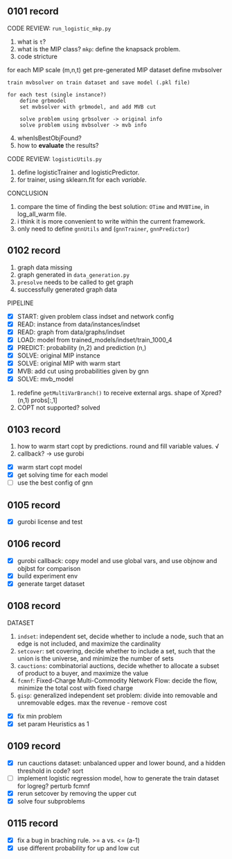 ## 0101 record

CODE REVIEW: `run_logistic_mkp.py`

1. what is `t`?
2. what is the MIP class? `mkp`: define the knapsack problem. 
3. code stricture

for each MIP scale (m,n,t)
    get pre-generated MIP dataset
    define mvbsolver

    train mvbsolver on train dataset and save model (.pkl file)
    
    for each test (single instance?)
        define grbmodel
        set mvbsolver with grbmodel, and add MVB cut
    
        solve problem using grbsolver -> original info
        solve problem using mvbsolver -> mvb info

4. whenIsBestObjFound?
5. how to **evaluate** the results?

CODE REVIEW: `logisticUtils.py`

1. define logisticTrainer and logisticPredictor.
2. for trainer, using sklearn.fit for each *variable*.

CONCLUSION

1. compare the time of finding the best solution: `OTime` and `MVBTime`, in log_all_warm file.
2. i think it is more convenient to write within the current framework.
3. only need to define `gnnUtils` and (`gnnTrainer`, `gnnPredictor`)

## 0102 record
1. graph data missing
2. graph generated in `data_generation.py`
3. `presolve` needs to be called to get graph
4. successfully generated graph data

PIPELINE
- [x] START: given problem class indset and network config
- [x] READ: instance from data/instances/indset
- [x] READ: graph from data/graphs/indset
- [x] LOAD: model from trained_models/indset/train_1000_4
- [x] PREDICT: probability (n,2) and prediction (n,)
- [x] SOLVE: original MIP instance
- [x] SOLVE: original MIP with warm start
- [x] MVB: add cut using probabilities given by gnn
- [x] SOLVE: mvb_model

1. redefine `getMultiVarBranch()` to receive external args. shape of Xpred? (n,1) probs[:,1]
2. COPT not supported? solved

## 0103 record

1. how to warm start copt by predictions. round and fill variable values. √
2. callback? -> use gurobi

- [x] warm start copt model
- [x] get solving time for each model
- [ ] use the best config of gnn

## 0105 record
- [x] gurobi license and test

## 0106 record
- [x] gurobi callback: copy model and use global vars, and use objnow and objbst for comparison
- [x] build experiment env
- [x] generate target dataset

## 0108 record
DATASET
1. `indset`: independent set, decide whether to include a node, such that an edge is not included, and maximize the cardinality
2. `setcover`: set covering, decide whether to include a set, such that the union is the universe, and minimize the number of sets
3. `cauctions`: combinatorial auctions, decide whether to allocate a subset of product to a buyer, and maximize the value
4. `fcmnf`: Fixed-Charge Multi-Commodity Network Flow: decide the flow, minimize the total cost with fixed charge
5. `gisp`: generalized independent set problem: divide into removable and unremovable edges. max the revenue - remove cost

- [x] fix min problem
- [x] set param Heuristics as 1

## 0109 record
- [x] run cauctions dataset: unbalanced upper and lower bound, and a hidden threshold in code? sort
- [ ] implement logistic regression model, how to generate the train dataset for logreg? perturb fcmnf
- [x] rerun setcover by removing the upper cut
- [x] solve four subproblems

## 0115 record
- [x] fix a bug in braching rule. >= a vs. <= (a-1)
- [x] use different probability for up and low cut